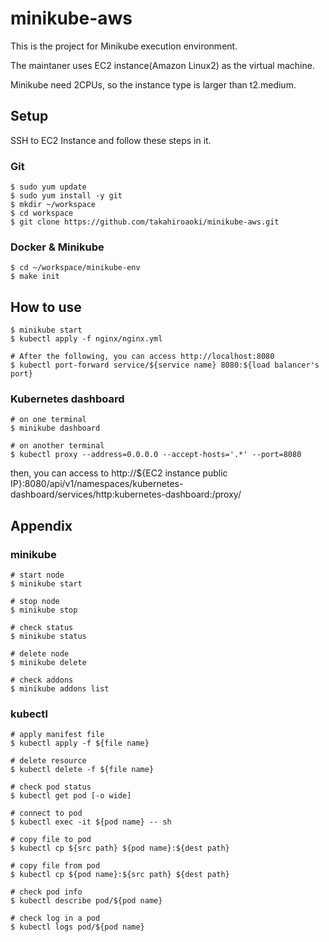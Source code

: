 # minikube-aws

This is the project for Minikube execution environment.

The maintaner uses EC2 instance(Amazon Linux2) as the virtual machine.

Minikube need 2CPUs, so the instance type is larger than t2.medium.

## Setup
SSH to EC2 Instance and follow these steps in it.

### Git
```
$ sudo yum update
$ sudo yum install -y git
$ mkdir ~/workspace
$ cd workspace
$ git clone https://github.com/takahiroaoki/minikube-aws.git
```

### Docker & Minikube
```
$ cd ~/workspace/minikube-env
$ make init
```

## How to use
```
$ minikube start
$ kubectl apply -f nginx/nginx.yml

# After the following, you can access http://localhost:8080
$ kubectl port-forward service/${service name} 8080:${load balancer's port}
```

### Kubernetes dashboard
```
# on one terminal
$ minikube dashboard

# on another terminal
$ kubectl proxy --address=0.0.0.0 --accept-hosts='.*' --port=8080
```
then, you can access to http://${EC2 instance public IP}:8080/api/v1/namespaces/kubernetes-dashboard/services/http:kubernetes-dashboard:/proxy/

## Appendix
### minikube
```
# start node
$ minikube start

# stop node
$ minikube stop

# check status
$ minikube status

# delete node
$ minikube delete

# check addons
$ minikube addons list
```

### kubectl
```
# apply manifest file
$ kubectl apply -f ${file name}

# delete resource
$ kubectl delete -f ${file name}

# check pod status
$ kubectl get pod [-o wide]

# connect to pod
$ kubectl exec -it ${pod name} -- sh

# copy file to pod
$ kubectl cp ${src path} ${pod name}:${dest path}

# copy file from pod
$ kubectl cp ${pod name}:${src path} ${dest path}

# check pod info
$ kubectl describe pod/${pod name}

# check log in a pod
$ kubectl logs pod/${pod name}
```
